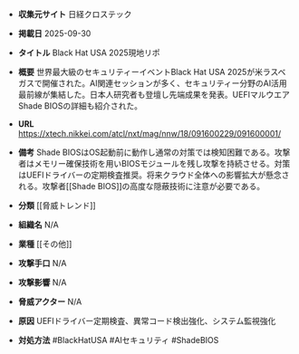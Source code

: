 - **収集元サイト**
日経クロステック

- **掲載日**
2025-09-30

- **タイトル**
Black Hat USA 2025現地リポ

- **概要**
世界最大級のセキュリティーイベントBlack Hat USA 2025が米ラスベガスで開催された。AI関連セッションが多く、セキュリティー分野のAI活用最前線が集結した。日本人研究者も登壇し先端成果を発表。UEFIマルウエアShade BIOSの詳細も紹介された。

- **URL**
https://xtech.nikkei.com/atcl/nxt/mag/nnw/18/091600229/091600001/

- **備考**
Shade BIOSはOS起動前に動作し通常の対策では検知困難である。攻撃者はメモリー確保技術を用いBIOSモジュールを残し攻撃を持続させる。対策はUEFIドライバーの定期検査推奨。将来クラウド全体への影響拡大が懸念される。攻撃者[[Shade BIOS]]の高度な隠蔽技術に注意が必要である。

- **分類**
[[脅威トレンド]]

- **組織名**
N/A

- **業種**
[[その他]]

- **攻撃手口**
N/A

- **攻撃影響**
N/A

- **脅威アクター**
N/A

- **原因**
UEFIドライバー定期検査、異常コード検出強化、システム監視強化

- **対処方法**
#BlackHatUSA #AIセキュリティ #ShadeBIOS
